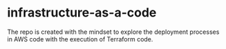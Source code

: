 # infrastructure-as-a-code
The repo is created with the mindset to explore the deployment processes in AWS code with the execution of Terraform code.
